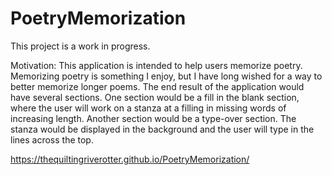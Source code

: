 # PoetryMemorization
This project is a work in progress. 

Motivation: This application is intended to help users memorize poetry. Memorizing poetry is something I enjoy, but 
I have long wished for a way to better memorize longer poems. The end result of the application would have several sections.
One section would be a fill in the blank section, where the user will work on a stanza at a filling in missing words of 
increasing length. Another section would be a type-over section. The stanza would be displayed in the background and the user will type in the lines across the top. 

https://thequiltingriverotter.github.io/PoetryMemorization/